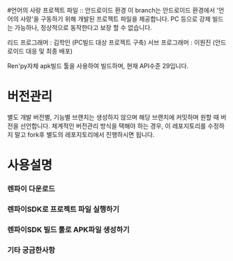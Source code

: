 #언어의 사랑 프로젝트 파일 :: 안드로이드 환경
이 branch는 안드로이드 환경에서 '언어의 사랑'을 구동하기 위해 개발된 프로젝트 파일을 제공합니다. PC 등으로 강제 빌드는 가능하나, 정상적으로 동작한다고 보장 할 수 없습니다. 

리드 프로그래머 : 김학인 (PC빌드 대상 프로젝트 구축)
서브 프로그래머 : 이원진 (안드로이드 대응 및 최종 배포)

Ren'py자체 apk빌드 툴을 사용하여 빌드하며, 현재 API수준 29입니다.

# 버전관리
별도 개발 버전별, 기능별 브랜치는 생성하지 않으며 해당 브랜치에 커밋하며 원할 때 버전을 선언합니다.
체계적인 버전관리 방식을 택해야 하는 경우, 이 레포지토리를 수정하지 말고 fork후 별도의 레포지토리에서 진행하시면 됩니다.

# 사용설명
### 렌파이 다운로드

### 렌파이SDK로 프로젝트 파일 실행하기

### 렌파이SDK 빌드 툴로 APK파일 생성하기

### 기타 궁금한사항

